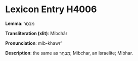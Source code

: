 # Lexicon Entry H4006

**Lemma**: מִבְחָר

**Transliteration (xlit)**: Mibchâr

**Pronunciation**: mib-khawr'

**Description**:
the same as מִבְחָר; Mibchar, an Israelite; Mibhar.
